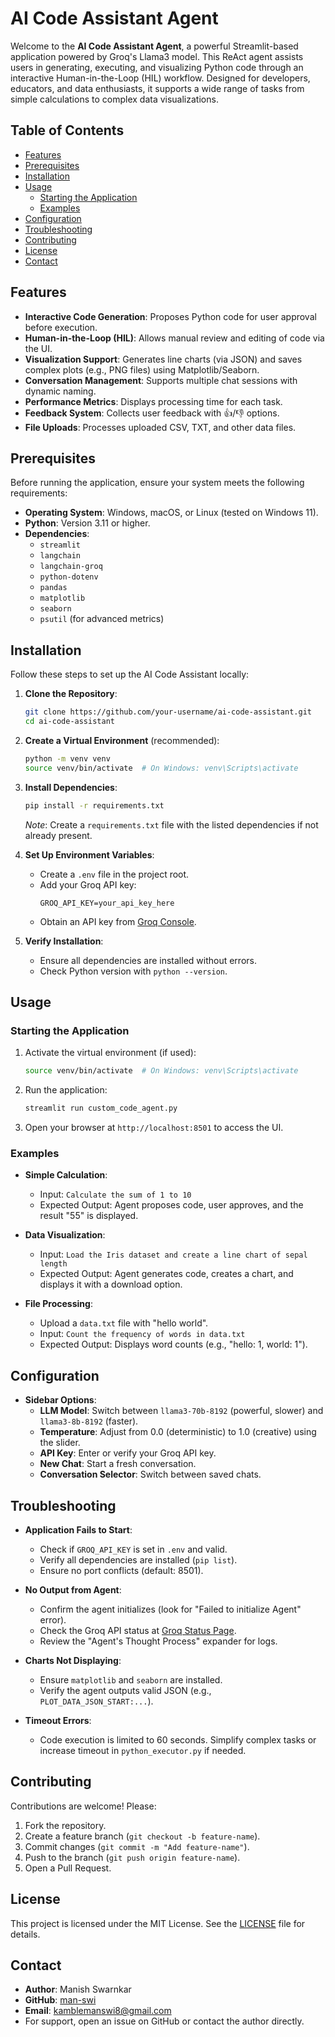 # AI Code Assistant Agent

Welcome to the **AI Code Assistant Agent**, a powerful Streamlit-based application powered by Groq's Llama3 model. This ReAct agent assists users in generating, executing, and visualizing Python code through an interactive Human-in-the-Loop (HIL) workflow. Designed for developers, educators, and data enthusiasts, it supports a wide range of tasks from simple calculations to complex data visualizations.

## Table of Contents
- [Features](#features)
- [Prerequisites](#prerequisites)
- [Installation](#installation)
- [Usage](#usage)
  - [Starting the Application](#starting-the-application)
  - [Examples](#examples)
- [Configuration](#configuration)
- [Troubleshooting](#troubleshooting)
- [Contributing](#contributing)
- [License](#license)
- [Contact](#contact)

## Features
- **Interactive Code Generation**: Proposes Python code for user approval before execution.
- **Human-in-the-Loop (HIL)**: Allows manual review and editing of code via the UI.
- **Visualization Support**: Generates line charts (via JSON) and saves complex plots (e.g., PNG files) using Matplotlib/Seaborn.
- **Conversation Management**: Supports multiple chat sessions with dynamic naming.
- **Performance Metrics**: Displays processing time for each task.
- **Feedback System**: Collects user feedback with 👍/👎 options.
- **File Uploads**: Processes uploaded CSV, TXT, and other data files.

## Prerequisites
Before running the application, ensure your system meets the following requirements:
- **Operating System**: Windows, macOS, or Linux (tested on Windows 11).
- **Python**: Version 3.11 or higher.
- **Dependencies**:
  - `streamlit`
  - `langchain`
  - `langchain-groq`
  - `python-dotenv`
  - `pandas`
  - `matplotlib`
  - `seaborn`
  - `psutil` (for advanced metrics)

## Installation
Follow these steps to set up the AI Code Assistant locally:

1. **Clone the Repository**:
   ```bash
   git clone https://github.com/your-username/ai-code-assistant.git
   cd ai-code-assistant
   ```

2. **Create a Virtual Environment** (recommended):
   ```bash
   python -m venv venv
   source venv/bin/activate  # On Windows: venv\Scripts\activate
   ```

3. **Install Dependencies**:
   ```bash
   pip install -r requirements.txt
   ```
   *Note*: Create a `requirements.txt` file with the listed dependencies if not already present.

4. **Set Up Environment Variables**:
   - Create a `.env` file in the project root.
   - Add your Groq API key:
     ```
     GROQ_API_KEY=your_api_key_here
     ```
   - Obtain an API key from [Groq Console](https://console.groq.com/).

5. **Verify Installation**:
   - Ensure all dependencies are installed without errors.
   - Check Python version with `python --version`.

## Usage

### Starting the Application
1. Activate the virtual environment (if used):
   ```bash
   source venv/bin/activate  # On Windows: venv\Scripts\activate
   ```
2. Run the application:
   ```bash
   streamlit run custom_code_agent.py
   ```
3. Open your browser at `http://localhost:8501` to access the UI.

### Examples
- **Simple Calculation**:
  - Input: `Calculate the sum of 1 to 10`
  - Expected Output: Agent proposes code, user approves, and the result "55" is displayed.

- **Data Visualization**:
  - Input: `Load the Iris dataset and create a line chart of sepal length`
  - Expected Output: Agent generates code, creates a chart, and displays it with a download option.

- **File Processing**:
  - Upload a `data.txt` file with "hello world".
  - Input: `Count the frequency of words in data.txt`
  - Expected Output: Displays word counts (e.g., "hello: 1, world: 1").

## Configuration
- **Sidebar Options**:
  - **LLM Model**: Switch between `llama3-70b-8192` (powerful, slower) and `llama3-8b-8192` (faster).
  - **Temperature**: Adjust from 0.0 (deterministic) to 1.0 (creative) using the slider.
  - **API Key**: Enter or verify your Groq API key.
  - **New Chat**: Start a fresh conversation.
  - **Conversation Selector**: Switch between saved chats.

## Troubleshooting
- **Application Fails to Start**:
  - Check if `GROQ_API_KEY` is set in `.env` and valid.
  - Verify all dependencies are installed (`pip list`).
  - Ensure no port conflicts (default: 8501).

- **No Output from Agent**:
  - Confirm the agent initializes (look for "Failed to initialize Agent" error).
  - Check the Groq API status at [Groq Status Page](https://status.groq.com/).
  - Review the "Agent's Thought Process" expander for logs.

- **Charts Not Displaying**:
  - Ensure `matplotlib` and `seaborn` are installed.
  - Verify the agent outputs valid JSON (e.g., `PLOT_DATA_JSON_START:...`).

- **Timeout Errors**:
  - Code execution is limited to 60 seconds. Simplify complex tasks or increase timeout in `python_executor.py` if needed.

## Contributing
Contributions are welcome! Please:
1. Fork the repository.
2. Create a feature branch (`git checkout -b feature-name`).
3. Commit changes (`git commit -m "Add feature-name"`).
4. Push to the branch (`git push origin feature-name`).
5. Open a Pull Request.

## License
This project is licensed under the MIT License. See the [LICENSE](LICENSE) file for details.

## Contact
- **Author**: Manish Swarnkar
- **GitHub**: [man-swi](https://github.com/man-swi)
- **Email**: [kamblemanswi8@gmail.com](mailto:kamblemanswi8@gmail.com)
- For support, open an issue on GitHub or contact the author directly.
